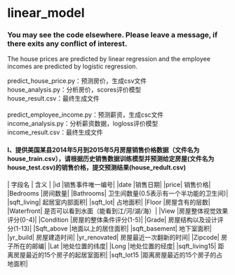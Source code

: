 # linear_model
### You may see the code elsewhere. Please leave a message, if there exits any conflict of interest.</br>
The house prices are predicted by linear regression and the employee incomes are predicted by logistic regression.

predict_house_price.py：预测房价，生成csv文件</br>
house_analysis.py：分析房价，scores评价模型</br>
house_result.csv：最终生成文件</br>
</br>
predict_employee_income.py：预测薪资，生成csc文件</br>
income_analysis.py：分析薪资数据，logloss评价模型</br>
income_result.csv：最终生成文件</br>
#### I、提供美国某县2014年5月到2015年5月房屋销售价格数据（文件名为house_train.csv），请根据历史销售数据训练模型并预测给定房屋(文件名为house_test.csv)的销售价格，提交预测结果(house_redult.csv)
| 字段名	| 含义 |
|id	|销售事件唯一编号|
|date	|销售日期|
|price|	销售价格|
|Bedrooms	|房间数量|
|Bathrooms|	卫生间数量(0.5表示有一个半功能的卫生间)|
|sqft_living|	起居室内部面积|
|sqft_lot|	占地面积|
|Floor	|房屋含有的层数|
|Waterfront|	是否可以看到水面（能看到江/河/湖/海）|
|View	|房屋整体视觉效果评分(0-4)|
|Condition	|房屋的整体条件评分(1-5)|
|Grade|	房屋结构以及设计评分(1-13)|
|Sqft_above	|地面以上的居住面积|
|sqft_basement|	地下室面积|
|yr_build|	房屋建造时间|
|yr_renovated|	房屋最近一次翻新的时间|
|Zipcode|	房子所在的邮编|
|Lat	|地处位置的纬度|
|Long	|地处位置的经度|
|sqft_living15|	距离房屋最近的15个房子的起居室面积|
|sqft_lot15	|距离房屋最近的15个房子的占地面积|
